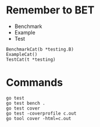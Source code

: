 # Remember to BET
- Benchmark
- Example
- Test

```
BenchmarkCat(b *testing.B)
ExampleCat()
TestCat(t *testing)
```

# Commands
```
go test
go test bench .
go test cover
go test -coverprofile c.out
go tool cover -html=c.out
```